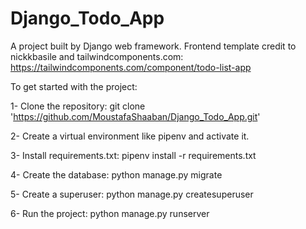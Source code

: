 # Django_Todo_App

A project built by Django web framework.
Frontend template credit to nickkbasile and tailwindcomponents.com: https://tailwindcomponents.com/component/todo-list-app

To get started with the project:

1- Clone the repository: git clone 'https://github.com/MoustafaShaaban/Django_Todo_App.git'

2- Create a virtual environment like pipenv and activate it.

3- Install requirements.txt: pipenv install -r requirements.txt

4- Create the database: python manage.py migrate

5- Create a superuser: python manage.py createsuperuser

6- Run the project: python manage.py runserver
